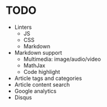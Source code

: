 # TODO
 * Linters
   * JS
   * CSS
   * Markdown
 * Markdown support
   * Multimedia: image/audio/video
   * MathJax
   * Code highlight
 * Article tags and categories
 * Article content search
 * Google analytics
 * Disqus
